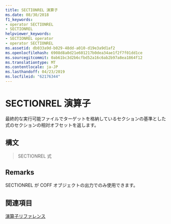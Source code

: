 ```yaml
---
title: SECTIONREL 演算子
ms.date: 08/30/2018
f1_keywords:
- operator SECTIONREL
- SECTIONREL
helpviewer_keywords:
- SECTIONREL operator
- operator SECTIONREL
ms.assetid: db033a9d-b029-48dd-a010-d19e3a9d1af2
ms.openlocfilehash: 6908d8a0d21e601217b0dea34ae1f2f7f01dd1ce
ms.sourcegitcommit: 0ab61bc3d2b6cfbd52a16c6ab2b97a8ea1864f12
ms.translationtype: MT
ms.contentlocale: ja-JP
ms.lasthandoff: 04/23/2019
ms.locfileid: "62176344"
---
```

# <a name="operator-sectionrel"></a>SECTIONREL 演算子

最終的な実行可能ファイルでターゲットを格納しているセクションの基準とした式のセクションの相対オフセットを返します。

## <a name="syntax"></a>構文

> SECTIONREL 式

## <a name="remarks"></a>Remarks

SECTIONREL が COFF オブジェクトの出力でのみ使用できます。

## <a name="see-also"></a>関連項目

[演算子リファレンス](../../assembler/masm/operators-reference.md)<br/>
